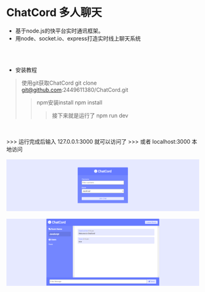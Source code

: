 # ChatCord 多人聊天

- 基于node.js的快平台实时通讯框架。
- 用node、socket.io、express打造实时线上聊天系统
<br />
<br />

- 安装教程
>使用git获取ChatCord
>git clone git@github.com:2449611380/ChatCord.git
>>npm安装install
>>npm install
>>>接下来就是运行了
>>>npm run dev
<br />
<br />
>>> 运行完成后输入 127.0.0.1:3000 就可以访问了
>>> 或者 localhost:3000 本地访问
<br />
<br />
<code><img src="https://github.com/2449611380/ChatCord/blob/main/effect%20img/01.png"></code>
<br />
<br />
<code><img src="https://github.com/2449611380/ChatCord/blob/main/effect%20img/02.png"></code>
